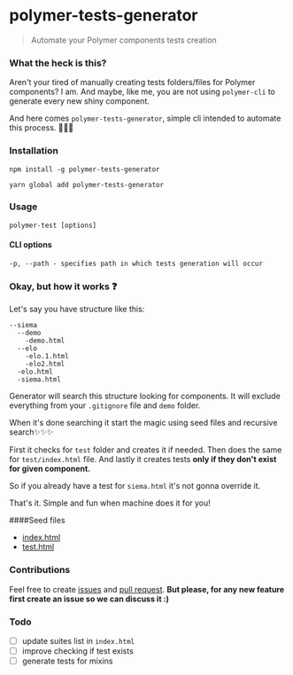 # polymer-tests-generator

> Automate your Polymer components tests creation

### What the heck is this?

Aren't your tired of manually creating tests folders/files for Polymer components? I am. And maybe, like me, you are not using `polymer-cli` to generate every new shiny component.

And here comes `polymer-tests-generator`, simple cli intended to automate this process. 🎉🎉🎉

### Installation

`npm install -g polymer-tests-generator`

`yarn global add polymer-tests-generator`

### Usage

`polymer-test [options]`

#### CLI options

`-p, --path - specifies path in which tests generation will occur`

### Okay, but how it works ❓

Let's say you have structure like this:
```
--siema
  --demo
    -demo.html
  --elo
    -elo.1.html
    -elo2.html
  -elo.html
  -siema.html
```

Generator will search this structure looking for components. It will exclude everything from your `.gitignore` file and `demo` folder.

When it's done searching it start the magic using seed files and recursive search✨✨✨

First it checks for `test` folder and creates it if needed. Then does the same for `test/index.html` file. And lastly it creates tests **only if they don't exist for given component.**

So if you already have a test for `siema.html` it's not gonna override it.

That's it. Simple and fun when machine does it for you!

####Seed files
* [index.html](https://github.com/lukawski/polymer-tests-generator/blob/master/index-test-seed.html)
* [test.html](https://github.com/lukawski/polymer-tests-generator/blob/master/test-suite-seed.html)

### Contributions

Feel free to create [issues](https://github.com/lukawski/polymer-tests-generator/issues/new) and [pull request](https://github.com/lukawski/polymer-tests-generator/compare).
**But please, for any new feature first create an issue so we can discuss it :)**

### Todo
- [ ] update suites list in `index.html`
- [ ] improve checking if test exists
- [ ] generate tests for mixins
